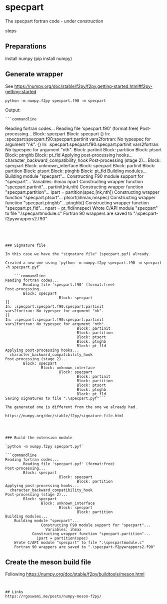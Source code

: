# specpart
The specpart fortran code - under construction

steps
## Preparations

Install numpy (pip install numpy)

## Generate wrapper

See https://numpy.org/doc/stable/f2py/f2py.getting-started.html#f2py-getting-started

`python -m numpy.f2py specpart.f90 -m specpart`

Output:

    ```commandline
Reading fortran codes...
        Reading file 'specpart.f90' (format:free)
Post-processing...
        Block: specpart
                        Block: specpart
{}
In: :specpart:specpart.f90:specpart:partinit
vars2fortran: No typespec for argument "nk".
{}
In: :specpart:specpart.f90:specpart:partinit
vars2fortran: No typespec for argument "nth".
                                Block: partinit
                                Block: partition
                                Block: ptsort
                                Block: ptnghb
                                Block: pt_fld
Applying post-processing hooks...
  character_backward_compatibility_hook
Post-processing (stage 2)...
        Block: specpart
                Block: unknown_interface
                        Block: specpart
                                Block: partinit
                                Block: partition
                                Block: ptsort
                                Block: ptnghb
                                Block: pt_fld
Building modules...
    Building module "specpart"...
                Constructing F90 module support for "specpart"...
                  Variables: ihmax npart
            Constructing wrapper function "specpart.partinit"...
              partinit(nk,nth)
            Constructing wrapper function "specpart.partition"...
              ipart = partition(spec,[nk,nth])
            Constructing wrapper function "specpart.ptsort"...
              ptsort(iihmax,nnspec)
            Constructing wrapper function "specpart.ptnghb"...
              ptnghb()
            Constructing wrapper function "specpart.pt_fld"...
              npart = pt_fld(nnspec)
    Wrote C/API module "specpart" to file ".\specpartmodule.c"
    Fortran 90 wrappers are saved to ".\specpart-f2pywrappers2.f90"
```




### Signature file

In this case we have the "signature file" (specpart.pyf) already.

Created a new one using `python -m numpy.f2py specpart.f90 -m specpart -h specpart.pyf`

    ```commandline
Reading fortran codes...
        Reading file 'specpart.f90' (format:free)
Post-processing...
        Block: specpart
                        Block: specpart
{}
In: :specpart:specpart.f90:specpart:partinit
vars2fortran: No typespec for argument "nk".
{}
In: :specpart:specpart.f90:specpart:partinit
vars2fortran: No typespec for argument "nth".
                                Block: partinit
                                Block: partition
                                Block: ptsort
                                Block: ptnghb
                                Block: pt_fld
Applying post-processing hooks...
  character_backward_compatibility_hook
Post-processing (stage 2)...
        Block: specpart
                Block: unknown_interface
                        Block: specpart
                                Block: partinit
                                Block: partition
                                Block: ptsort
                                Block: ptnghb
                                Block: pt_fld
Saving signatures to file ".\specpart.pyf"```

The generated one is different from the one we already had.

https://numpy.org/doc/stable/f2py/signature-file.html




### Build the extension module

`python -m numpy.f2py specpart.pyf`

```commandline
Reading fortran codes...
        Reading file 'specpart.pyf' (format:free)
Post-processing...
        Block: specpart
                        Block: specpart
                                Block: partition
Applying post-processing hooks...
  character_backward_compatibility_hook
Post-processing (stage 2)...
        Block: specpart
                Block: unknown_interface
                        Block: specpart
                                Block: partition
Building modules...
    Building module "specpart"...
                Constructing F90 module support for "specpart"...
                  Variables: ihmax
            Constructing wrapper function "specpart.partition"...
              ipart = partition(spec)
    Wrote C/API module "specpart" to file ".\specpartmodule.c"
    Fortran 90 wrappers are saved to ".\specpart-f2pywrappers2.f90"
```

## Create the meson build file

Following https://numpy.org/doc/stable/f2py/buildtools/meson.html

```commandline


## Links
https://rgoswami.me/posts/numpy-meson-f2py/

